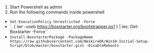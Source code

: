 1. Start Powershell as admin
2. Run the following commands inside powershell
 - `Set-ExecutionPolicy Unrestricted -Force`
 - `. { iwr -useb https://boxstarter.org/bootstrapper.ps1 } | iex; Get-Boxstarter -Force``
 - `Install-BoxstarterPackage -PackageName https://raw.githubusercontent.com/NeskireDK/Win10-Initial-Setup-Script/blob/master/boxstarter.gist -DisableReboots`
